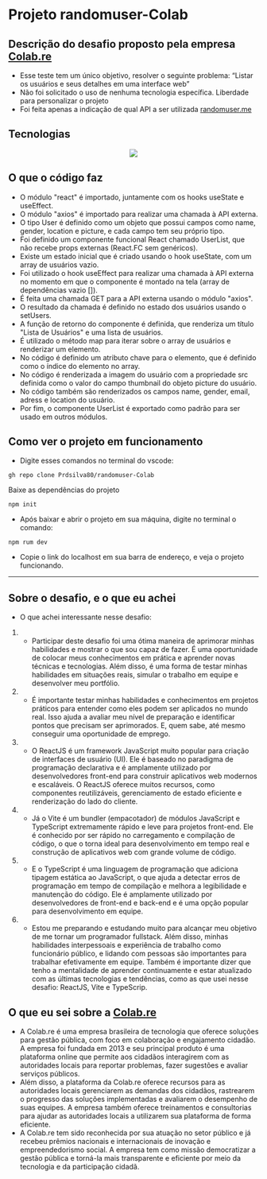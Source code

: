 # Projeto randomuser-Colab

## Descrição do desafio proposto pela empresa [Colab.re](https://www.colab.re/)

- Esse teste tem um único objetivo, resolver o seguinte problema: “Listar os usuários e seus detalhes em uma interface web”
- Não foi solicitado o uso de nenhuma tecnologia específica. Liberdade para personalizar o projeto
- Foi feita apenas a indicação de qual API a ser utilizada [randomuser.me](https://randomuser.me/)

## Tecnologias 

<p align="center">
  <a href="https://skillicons.dev">
    <img src="https://skillicons.dev/icons?i=vscode,nodejs,vite,react,typescript,html,css,git,github" />
  </a>
</p>

## O que o código faz

- O módulo "react" é importado, juntamente com os hooks useState e useEffect.
- O módulo "axios" é importado para realizar uma chamada à API externa.
- O tipo User é definido como um objeto que possui campos como name, gender, location e picture, e cada campo tem seu próprio tipo.
- Foi definido um componente funcional React chamado UserList, que não recebe props externas (React.FC sem genéricos).
- Existe um estado inicial que é criado usando o hook useState, com um array de usuários vazio.
- Foi utilizado o hook useEffect para realizar uma chamada à API externa no momento em que o componente é montado na tela (array de dependências vazio []).
- É feita uma chamada GET para a API externa usando o módulo "axios".
- O resultado da chamada é definido no estado dos usuários usando o setUsers.
- A função de retorno do componente é definida, que renderiza um título "Lista de Usuários" e uma lista de usuários.
- É utilizado o método map para iterar sobre o array de usuários e renderizar um elemento.
- No código é definido um atributo chave para o elemento, que é definido como o índice do elemento no array.
- No código é renderizada a imagem do usuário com a propriedade src definida como o valor do campo thumbnail do objeto picture do usuário.
- No código também são renderizados os campos name, gender, email, adress e location do usuário.
- Por fim, o componente UserList é exportado como padrão para ser usado em outros módulos.

## Como ver o projeto em funcionamento

- Digite esses comandos no terminal do vscode:
```
gh repo clone Prdsilva80/randomuser-Colab
```
Baixe as dependências do projeto
```
npm init
```
- Após baixar e abrir o projeto em sua máquina, digite no terminal o comando:
```
npm rum dev
```
- Copie o link do localhost em sua barra de endereço, e veja o projeto funcionando.
---

## Sobre o desafio, e o que eu achei

- O que achei interessante nesse desafio:

1. - Participar deste desafio foi uma ótima maneira de aprimorar minhas habilidades e mostrar o que sou capaz de fazer.
É uma oportunidade de colocar meus conhecimentos em prática e aprender novas técnicas e tecnologias.
Além disso, é uma forma de testar minhas habilidades em situações reais, simular o trabalho em equipe e desenvolver meu portfólio.

2. - É importante testar minhas habilidades e conhecimentos em projetos práticos para entender como eles podem ser aplicados no mundo real.
Isso ajuda a avaliar meu nível de preparação e identificar pontos que precisam ser aprimorados.
E, quem sabe, até mesmo conseguir uma oportunidade de emprego.

3. - O ReactJS é um framework JavaScript muito popular para criação de interfaces de usuário (UI).
Ele é baseado no paradigma de programação declarativa e é amplamente utilizado por desenvolvedores front-end para construir aplicativos web modernos e escaláveis.
O ReactJS oferece muitos recursos, como componentes reutilizáveis, gerenciamento de estado eficiente e renderização do lado do cliente.

4. - Já o Vite é um bundler (empacotador) de módulos JavaScript e TypeScript extremamente rápido e leve para projetos front-end.
Ele é conhecido por ser rápido no carregamento e compilação de código,
o que o torna ideal para desenvolvimento em tempo real e construção de aplicativos web com grande volume de código.

5. - E o TypeScript é uma linguagem de programação que adiciona tipagem estática ao JavaScript, o que ajuda a detectar erros de programação em tempo de compilação e melhora a legibilidade e manutenção do código.
Ele é amplamente utilizado por desenvolvedores de front-end e back-end e é uma opção popular para desenvolvimento em equipe.

6. - Estou me preparando e estudando muito para alcançar meu objetivo de me tornar um programador fullstack.
Além disso, minhas habilidades interpessoais e experiência de trabalho como funcionário público, e lidando com pessoas são importantes para trabalhar efetivamente em equipe.
Também é importante dizer que tenho a mentalidade de aprender continuamente e estar atualizado com as últimas tecnologias e tendências,
como as que usei nesse desafio: ReactJS, Vite e TypeScrip.

## O que eu sei sobre a [Colab.re](https://www.colab.re/)

- A Colab.re é uma empresa brasileira de tecnologia que oferece soluções para gestão pública, com foco em colaboração e engajamento cidadão.
A empresa foi fundada em 2013 e seu principal produto é uma plataforma online que permite aos cidadãos interagirem com as autoridades locais para reportar problemas,
fazer sugestões e avaliar serviços públicos.
- Além disso, a plataforma da Colab.re oferece recursos para as autoridades locais gerenciarem as demandas dos cidadãos, rastrearem o progresso das soluções implementadas e avaliarem o desempenho de suas equipes.
A empresa também oferece treinamentos e consultorias para ajudar as autoridades locais a utilizarem sua plataforma de forma eficiente.
- A Colab.re tem sido reconhecida por sua atuação no setor público e já recebeu prêmios nacionais e internacionais de inovação e empreendedorismo social.
A empresa tem como missão democratizar a gestão pública e torná-la mais transparente e eficiente por meio da tecnologia e da participação cidadã.
